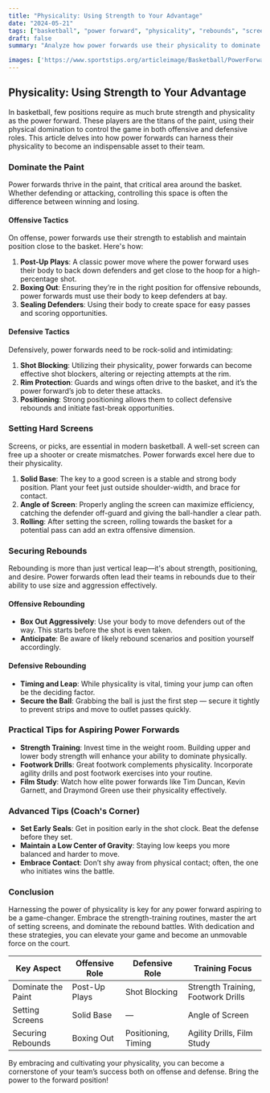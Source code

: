 ```yaml
---
title: "Physicality: Using Strength to Your Advantage"
date: "2024-05-21"
tags: ["basketball", "power forward", "physicality", "rebounds", "screens"]
draft: false
summary: "Analyze how power forwards use their physicality to dominate the paint, set hard screens, and secure rebounds."

images: ['https://www.sportstips.org/articleimage/Basketball/PowerForward/physicality_using_strength_to_your_advantage.webp']
---
```


## Physicality: Using Strength to Your Advantage

In basketball, few positions require as much brute strength and physicality as the power forward. These players are the titans of the paint, using their physical domination to control the game in both offensive and defensive roles. This article delves into how power forwards can harness their physicality to become an indispensable asset to their team. 

### Dominate the Paint

Power forwards thrive in the paint, that critical area around the basket. Whether defending or attacking, controlling this space is often the difference between winning and losing.

#### Offensive Tactics

On offense, power forwards use their strength to establish and maintain position close to the basket. Here's how:

1. **Post-Up Plays**: A classic power move where the power forward uses their body to back down defenders and get close to the hoop for a high-percentage shot.
2. **Boxing Out**: Ensuring they’re in the right position for offensive rebounds, power forwards must use their body to keep defenders at bay.
3. **Sealing Defenders**: Using their body to create space for easy passes and scoring opportunities.

#### Defensive Tactics

Defensively, power forwards need to be rock-solid and intimidating:

1. **Shot Blocking**: Utilizing their physicality, power forwards can become effective shot blockers, altering or rejecting attempts at the rim.
2. **Rim Protection**: Guards and wings often drive to the basket, and it’s the power forward’s job to deter these attacks.
3. **Positioning**: Strong positioning allows them to collect defensive rebounds and initiate fast-break opportunities.

### Setting Hard Screens

Screens, or picks, are essential in modern basketball. A well-set screen can free up a shooter or create mismatches. Power forwards excel here due to their physicality.

1. **Solid Base**: The key to a good screen is a stable and strong body position. Plant your feet just outside shoulder-width, and brace for contact.
2. **Angle of Screen**: Properly angling the screen can maximize efficiency, catching the defender off-guard and giving the ball-handler a clear path.
3. **Rolling**: After setting the screen, rolling towards the basket for a potential pass can add an extra offensive dimension.

### Securing Rebounds

Rebounding is more than just vertical leap—it's about strength, positioning, and desire. Power forwards often lead their teams in rebounds due to their ability to use size and aggression effectively.

#### Offensive Rebounding

- **Box Out Aggressively**: Use your body to move defenders out of the way. This starts before the shot is even taken.
- **Anticipate**: Be aware of likely rebound scenarios and position yourself accordingly.

#### Defensive Rebounding

- **Timing and Leap**: While physicality is vital, timing your jump can often be the deciding factor.
- **Secure the Ball**: Grabbing the ball is just the first step — secure it tightly to prevent strips and move to outlet passes quickly.

### Practical Tips for Aspiring Power Forwards

- **Strength Training**: Invest time in the weight room. Building upper and lower body strength will enhance your ability to dominate physically.
- **Footwork Drills**: Great footwork complements physicality. Incorporate agility drills and post footwork exercises into your routine. 
- **Film Study**: Watch how elite power forwards like Tim Duncan, Kevin Garnett, and Draymond Green use their physicality effectively.

### Advanced Tips (Coach's Corner)

- **Set Early Seals**: Get in position early in the shot clock. Beat the defense before they set.
- **Maintain a Low Center of Gravity**: Staying low keeps you more balanced and harder to move.
- **Embrace Contact**: Don’t shy away from physical contact; often, the one who initiates wins the battle.

### Conclusion

Harnessing the power of physicality is key for any power forward aspiring to be a game-changer. Embrace the strength-training routines, master the art of setting screens, and dominate the rebound battles. With dedication and these strategies, you can elevate your game and become an unmovable force on the court.

| Key Aspect        | Offensive Role | Defensive Role        | Training Focus                                |
|-------------------|----------------|-----------------------|-----------------------------------------------|
| Dominate the Paint| Post-Up Plays  | Shot Blocking         | Strength Training, Footwork Drills            |
| Setting Screens   | Solid Base     | —                     | Angle of Screen                               |
| Securing Rebounds | Boxing Out     | Positioning, Timing   | Agility Drills, Film Study                    |

By embracing and cultivating your physicality, you can become a cornerstone of your team’s success both on offense and defense. Bring the power to the forward position!